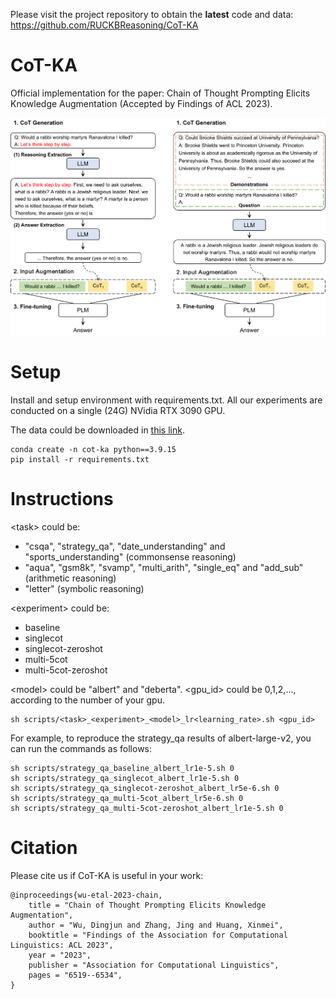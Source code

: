 Please visit the project repository to obtain the **latest** code and data: https://github.com/RUCKBReasoning/CoT-KA

# CoT-KA
Official implementation for the paper: Chain of Thought Prompting Elicits Knowledge Augmentation (Accepted by Findings of ACL 2023).

<!-- <p>
  <img src="./img/model.png" width="50%" height="auto">
</p> -->

<p>
  <img src="./img/model.png">
</p>

# Setup
Install and setup environment with requirements.txt. All our experiments are conducted on a single (24G) NVidia RTX 3090 GPU. 

The data could be downloaded in [this link](https://drive.google.com/drive/folders/1sQZySYtndIw__FAF15Q3trKosYdr43Mt?usp=drive_link).
```
conda create -n cot-ka python==3.9.15
pip install -r requirements.txt
```

# Instructions
\<task> could be:
- "csqa", "strategy_qa", "date_understanding" and "sports_understanding" (commonsense reasoning)
- "aqua", "gsm8k", "svamp", "multi_arith", "single_eq" and "add_sub" (arithmetic reasoning)
- "letter" (symbolic reasoning)

\<experiment> could be: 
- baseline
- singlecot
- singlecot-zeroshot
- multi-5cot
- multi-5cot-zeroshot

\<model> could be "albert" and "deberta". \<gpu_id> could be 0,1,2,..., according to the number of your gpu.
```
sh scripts/<task>_<experiment>_<model>_lr<learning_rate>.sh <gpu_id>
```

For example, to reproduce the strategy_qa results of albert-large-v2, you can run the commands as follows:
```
sh scripts/strategy_qa_baseline_albert_lr1e-5.sh 0
sh scripts/strategy_qa_singlecot_albert_lr1e-5.sh 0
sh scripts/strategy_qa_singlecot-zeroshot_albert_lr5e-6.sh 0
sh scripts/strategy_qa_multi-5cot_albert_lr5e-6.sh 0
sh scripts/strategy_qa_multi-5cot-zeroshot_albert_lr1e-5.sh 0
```


# Citation
Please cite us if CoT-KA is useful in your work:
```
@inproceedings{wu-etal-2023-chain,
    title = "Chain of Thought Prompting Elicits Knowledge Augmentation",
    author = "Wu, Dingjun and Zhang, Jing and Huang, Xinmei",
    booktitle = "Findings of the Association for Computational Linguistics: ACL 2023",
    year = "2023",
    publisher = "Association for Computational Linguistics",
    pages = "6519--6534",
}
```



